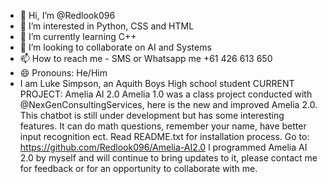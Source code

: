 - 👋 Hi, I’m @Redlook096
- 👀 I’m interested in Python, CSS and HTML
- 🌱 I’m currently learning C++
- 💞️ I’m looking to collaborate on AI and Systems
- 📫 How to reach me - SMS or Whatsapp me +61 426 613 650
- 😄 Pronouns: He/Him
- I am Luke Simpson, an Aquith Boys High school student
CURRENT PROJECT: Amelia AI 2.0
Amelia 1.0 was a class project conducted with @NexGenConsultingServices, 
here is the new and improved Amelia 2.0. This chatbot is 
still under development but has some interesting features. 
It can do math questions, remember your name, have better 
input recognition ect. Read README.txt for installation process.
Go to: https://github.com/Redlook096/Amelia-AI2.0
l programmed Amelia AI 2.0 by myself and will continue to
bring updates to it, please contact me for feedback or for 
an opportunity to collaborate with me.
